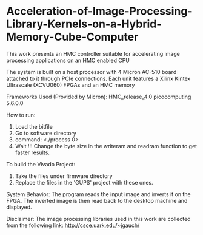 # Acceleration-of-Image-Processing-Library-Kernels-on-a-Hybrid-Memory-Cube-Computer

This work presents an HMC controller suitable for accelerating image processing applications on an HMC enabled CPU

The system is built on a host processor with 4 Micron AC-510 board attached to it through PCIe connections. Each unit features a Xilinx Kintex Ultrascale (XCVU060) FPGAs and an HMC memory 

Frameworks Used (Provided by Micron):
HMC_release_4.0
picocomputing 5.6.0.0




How to run:
1. Load the bitfile
2. Go to software directory
3. command: <./process 0>
4. Wait !!! Change the byte size in the writeram and readram function to get faster results. 

To build the Vivado Project:
1. Take the files under firmware directory
2. Replace the files in the 'GUPS' project with these ones. 


System Behavior:
The program reads the input image and inverts it on the FPGA. The inverted image is then read back to the desktop machine and displayed.


Disclaimer:
The image processing libraries used in this work are collected from the following link:
http://csce.uark.edu/~jgauch/
